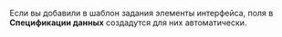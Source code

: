 Если вы добавили в шаблон задания элементы интерфейса, поля в **Спецификации данных** создадутся для них автоматически.